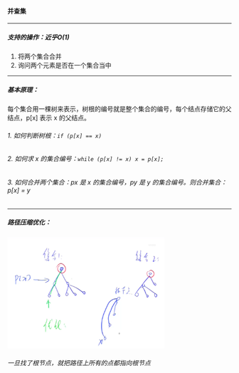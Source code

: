 #### 并查集

------------------

##### 支持的操作：近乎O(1)

1. 将两个集合合并
2. 询问两个元素是否在一个集合当中

-----------

##### 基本原理：

每个集合用一棵树来表示，树根的编号就是整个集合的编号，每个结点存储它的父结点，p[x] 表示 x 的父结点。

###### 1. 如何判断树根：``if (p[x] == x)``

###### 2. 如何求 x 的集合编号：``while (p[x] != x) x = p[x];``

###### 3. 如何合并两个集合：px 是 x 的集合编号，py 是 y 的集合编号。则合并集合：p[x] = y

-------------

##### 路径压缩优化：

<img src="https://raw.githubusercontent.com/DaoZuQieXing/Learn/main/img/算法基础课/算法基础课第二讲：数据结构/并查集优化.png" alt="system call" style="max-width: 70%">

###### 一旦找了根节点，就把路径上所有的点都指向根节点

